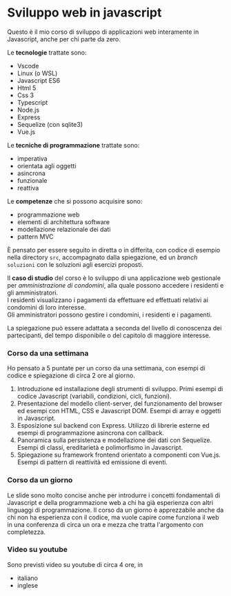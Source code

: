 # Sviluppo web in javascript

Questo è il mio corso di sviluppo di applicazioni web interamente in Javascript, anche per chi parte da zero.

Le **tecnologie** trattate sono:
- Vscode
- Linux (o WSL)
- Javascript ES6
- Html 5
- Css 3
- Typescript
- Node.js
- Express
- Sequelize (con sqlite3)
- Vue.js

Le **tecniche di programmazione** trattate sono:
- imperativa
- orientata agli oggetti
- asincrona
- funzionale
- reattiva

Le **competenze** che si possono acquisire sono:
- programmazione web
- elementi di architettura software
- modellazione relazionale dei dati
- pattern MVC

È pensato per essere seguito in diretta o in differita, con codice di esempio nella directory `src`, accompagnato dalla spiegazione, ed un *branch* `soluzioni` con le soluzioni agli esercizi proposti.

Il **caso di studio** del corso è lo sviluppo di una applicazione web gestionale per *amministrazione di condomini*, alla quale possono accedere i residenti e gli amministratori.  
I residenti visualizzano i pagamenti da effettuare ed effettuati relativi ai condomini di loro interesse.  
Gli amministratori possono gestire i condomini, i residenti e i pagamenti.

La spiegazione può essere adattata a seconda del livello di conoscenza dei partecipanti, del tempo disponibile o del capitolo di maggiore interesse.

### Corso da una settimana  
Ho pensato a 5 puntate per un corso da una settimana, con esempi di codice e spiegazione di circa 2 ore al giorno.
1) Introduzione ed installazione degli strumenti di sviluppo. Primi esempi di codice Javascript (variabili, condizioni, cicli, funzioni).
2) Presentazione del modello client-server, del funzionamento del browser ed esempi con HTML, CSS e Javascript DOM. Esempi di array e oggetti in Javascript.
3) Esposizione sul backend con Express. Utilizzo di librerie esterne ed esempi di programmazione asincrona con callback.
4) Panoramica sulla persistenza e modellazione dei dati con Sequelize. Esempi di classi, ereditarietà e polimorfismo in Javascript.
5) Spiegazione su framework frontend orientato a componenti con Vue.js. Esempi di pattern di reattività ed emissione di eventi.

### Corso da un giorno  
Le slide sono molto concise anche per introdurre i concetti fondamentali di Javascript e della programmazione web a chi ha già esperienza con altri linguaggi di programmazione. 
Il corso da un giorno è apprezzabile anche da chi non ha esperienza con il codice, ma vuole capire come funziona il web in una conferenza di circa un ora e mezza che tratta l'argomento con completezza.

### Video su youtube
Sono previsti video su youtube di circa 4 ore, in
- italiano
- inglese